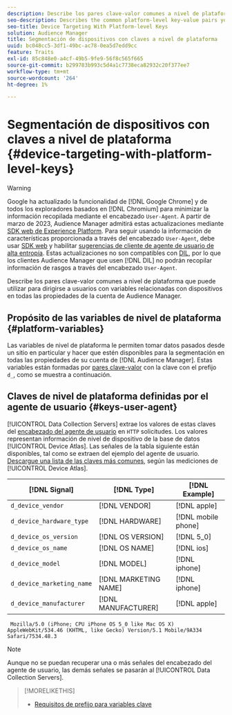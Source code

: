 ```yaml
---
description: Describe los pares clave-valor comunes a nivel de plataforma que puede utilizar para dirigirse a usuarios con variables relacionadas con dispositivos en todas las propiedades de la cuenta de Audience Manager.
seo-description: Describes the common platform-level key-value pairs you can use to target users with device-related variables across all properties in your Audience Manager account.
seo-title: Device Targeting With Platform-level Keys
solution: Audience Manager
title: Segmentación de dispositivos con claves a nivel de plataforma
uuid: bc048cc5-3df1-49bc-ac78-0ea5d7edd9cc
feature: Traits
exl-id: 85c848e0-a4cf-49b5-9fe9-56f8c565f665
source-git-commit: b299783b993c5d4a1c7738eca82932c20f377ee7
workflow-type: tm+mt
source-wordcount: '264'
ht-degree: 1%

---
```


# Segmentación de dispositivos con claves a nivel de plataforma {#device-targeting-with-platform-level-keys}

>[!WARNING]
>
>Google ha actualizado la funcionalidad de [!DNL Google Chrome] y de todos los exploradores basados en [!DNL Chromium] para minimizar la información recopilada mediante el encabezado `User-Agent`.
>A partir de marzo de 2023, Audience Manager admitirá estas actualizaciones mediante [SDK web de Experience Platform](https://experienceleague.adobe.com/docs/experience-platform/edge/home.html?lang=en). Para seguir usando la información de características proporcionada a través del encabezado `User-Agent`, debe usar [SDK web](https://experienceleague.adobe.com/docs/experience-platform/edge/home.html?lang=en) y habilitar [sugerencias de cliente de agente de usuario de alta entropía](https://experienceleague.adobe.com/docs/experience-platform/edge/fundamentals/user-agent-client-hints.html?lang=en).
>Estas actualizaciones no son compatibles con [DIL](../../../using/dil/dil-overview.md), por lo que los clientes Audience Manager que usen [!DNL DIL] no podrán recopilar información de rasgos a través del encabezado `User-Agent`.

Describe los pares clave-valor comunes a nivel de plataforma que puede utilizar para dirigirse a usuarios con variables relacionadas con dispositivos en todas las propiedades de la cuenta de Audience Manager.

## Propósito de las variables de nivel de plataforma {#platform-variables}

<!-- c_tb_device_targeting.xml -->

Las variables de nivel de plataforma le permiten tomar datos pasados desde un sitio en particular y hacer que estén disponibles para la segmentación en todas las propiedades de su cuenta de [!DNL Audience Manager]. Estas variables están formadas por [pares clave-valor](../../reference/key-value-pairs-explained.md) con la clave con el prefijo `d_`, como se muestra a continuación.

## Claves de nivel de plataforma definidas por el agente de usuario {#keys-user-agent}

[!UICONTROL Data Collection Servers] extrae los valores de estas claves del [encabezado del agente de usuario](https://www.w3.org/Protocols/rfc2616/rfc2616-sec14.html#sec14.43) en `HTTP` solicitudes. Los valores representan información de nivel de dispositivo de la base de datos [!UICONTROL Device Atlas]. Las señales de la tabla siguiente están disponibles, tal como se extraen del ejemplo del agente de usuario. [Descargue una lista de las claves más comunes](assets/device_keys.csv), según las mediciones de [!UICONTROL Device Atlas].

| [!DNL Signal] | [!DNL Type] | [!DNL Example] |
|---|---|---|
| `d_device_vendor` | [!DNL VENDOR] | [!DNL apple] |
| `d_device_hardware_type` | [!DNL HARDWARE] | [!DNL mobile phone] |
| `d_device_os_version` | [!DNL OS VERSION] | [!DNL 5_0] |
| `d_device_os_name` | [!DNL OS NAME] | [!DNL ios] |
| `d_device_model` | [!DNL MODEL] | [!DNL iphone] |
| `d_device_marketing_name` | [!DNL MARKETING NAME] | [!DNL iphone] |
| `d_device_manufacturer` | [!DNL MANUFACTURER] | [!DNL apple] |

```
 Mozilla/5.0 (iPhone; CPU iPhone OS 5_0 like Mac OS X) AppleWebKit/534.46 (KHTML, like Gecko) Version/5.1 Mobile/9A334 Safari/7534.48.3
```

>[!NOTE]
>
>Aunque no se puedan recuperar una o más señales del encabezado del agente de usuario, las demás señales se pasarán al [!UICONTROL Data Collection Servers].

>[!MORELIKETHIS]
>
>* [Requisitos de prefijo para variables clave](../../features/traits/trait-variable-prefixes.md)
